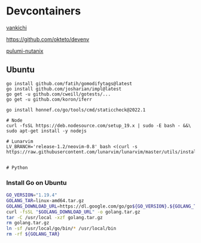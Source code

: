 # Devcontainers

[vankichi](https://github.com/vankichi/dotfiles/tree/master/dockers)

https://github.com/okteto/devenv

[pulumi-nutanix](https://github.com/s0nyguy/pulumi-nutanix/blob/main/.devcontainer/Dockerfile)


## Ubuntu

```
go install github.com/fatih/gomodifytags@latest
go install github.com/josharian/impl@latest
go get -u github.com/cweill/gotests/...
go get -u github.com/koron/iferr

go install honnef.co/go/tools/cmd/staticcheck@2022.1

# Node
curl -fsSL https://deb.nodesource.com/setup_19.x | sudo -E bash - &&\
sudo apt-get install -y nodejs

# Lunarvim
LV_BRANCH='release-1.2/neovim-0.8' bash <(curl -s https://raw.githubusercontent.com/lunarvim/lunarvim/master/utils/installer/install.sh)


# Python
```

### Install Go on Ubuntu
```bash
GO_VERSION="1.19.4"
GOLANG_TAR=linux-amd64.tar.gz
GOLANG_DOWNLOAD_URL=https://dl.google.com/go/go${GO_VERSION}.${GOLANG_TAR}
curl -fsSL "$GOLANG_DOWNLOAD_URL" -o golang.tar.gz
tar -C /usr/local -xzf golang.tar.gz
rm golang.tar.gz
ln -sf /usr/local/go/bin/* /usr/local/bin
rm -rf ${GOLANG_TAR}
```

